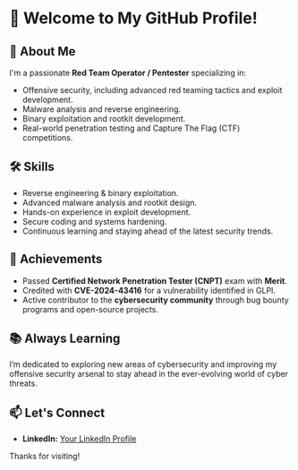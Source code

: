 # 👋 Welcome to My GitHub Profile!

## 🌟 About Me

I'm a passionate **Red Team Operator / Pentester** specializing in:
- Offensive security, including advanced red teaming tactics and exploit development.
- Malware analysis and reverse engineering.
- Binary exploitation and rootkit development.
- Real-world penetration testing and Capture The Flag (CTF) competitions.

## 🛠️ Skills
- Reverse engineering & binary exploitation.
- Advanced malware analysis and rootkit design.
- Hands-on experience in exploit development.
- Secure coding and systems hardening.
- Continuous learning and staying ahead of the latest security trends.

## 🎯 Achievements
- Passed **Certified Network Penetration Tester (CNPT)** exam with **Merit**.
- Credited with **CVE-2024-43416** for a vulnerability identified in GLPI.
- Active contributor to the **cybersecurity community** through bug bounty programs and open-source projects.

## 📚 Always Learning
I’m dedicated to exploring new areas of cybersecurity and improving my offensive security arsenal to stay ahead in the ever-evolving world of cyber threats.

## 📫 Let's Connect
- **LinkedIn:** [Your LinkedIn Profile](https://linkedin.com/in/joão-martinez)

Thanks for visiting!
